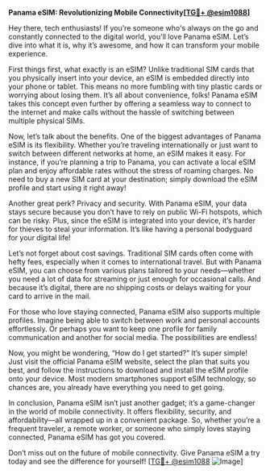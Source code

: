 **Panama eSIM: Revolutionizing Mobile Connectivity[[TG💪+ @esim1088](https://t.me/s/esim1088)]**

Hey there, tech enthusiasts! If you're someone who's always on the go and constantly connected to the digital world, you'll love Panama eSIM. Let’s dive into what it is, why it’s awesome, and how it can transform your mobile experience.

First things first, what exactly is an eSIM? Unlike traditional SIM cards that you physically insert into your device, an eSIM is embedded directly into your phone or tablet. This means no more fumbling with tiny plastic cards or worrying about losing them. It’s all about convenience, folks! Panama eSIM takes this concept even further by offering a seamless way to connect to the internet and make calls without the hassle of switching between multiple physical SIMs.

Now, let’s talk about the benefits. One of the biggest advantages of Panama eSIM is its flexibility. Whether you’re traveling internationally or just want to switch between different networks at home, an eSIM makes it easy. For instance, if you’re planning a trip to Panama, you can activate a local eSIM plan and enjoy affordable rates without the stress of roaming charges. No need to buy a new SIM card at your destination; simply download the eSIM profile and start using it right away!

Another great perk? Privacy and security. With Panama eSIM, your data stays secure because you don’t have to rely on public Wi-Fi hotspots, which can be risky. Plus, since the eSIM is integrated into your device, it’s harder for thieves to steal your information. It’s like having a personal bodyguard for your digital life!

Let’s not forget about cost savings. Traditional SIM cards often come with hefty fees, especially when it comes to international travel. But with Panama eSIM, you can choose from various plans tailored to your needs—whether you need a lot of data for streaming or just enough for occasional calls. And because it’s digital, there are no shipping costs or delays waiting for your card to arrive in the mail.

For those who love staying connected, Panama eSIM also supports multiple profiles. Imagine being able to switch between work and personal accounts effortlessly. Or perhaps you want to keep one profile for family communication and another for social media. The possibilities are endless!

Now, you might be wondering, “How do I get started?” It’s super simple! Just visit the official Panama eSIM website, select the plan that suits you best, and follow the instructions to download and install the eSIM profile onto your device. Most modern smartphones support eSIM technology, so chances are, you already have everything you need to get going.

In conclusion, Panama eSIM isn’t just another gadget; it’s a game-changer in the world of mobile connectivity. It offers flexibility, security, and affordability—all wrapped up in a convenient package. So, whether you’re a frequent traveler, a remote worker, or someone who simply loves staying connected, Panama eSIM has got you covered.

Don’t miss out on the future of mobile connectivity. Give Panama eSIM a try today and see the difference for yourself! [[TG💪+ @esim1088](https://t.me/s/esim1088) ![Image](https://i.postimg.cc/Y0z9fWf4/image.png)]